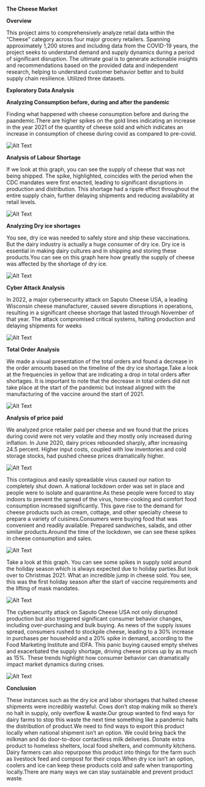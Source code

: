 **The Cheese Market**

**Overview**

This project aims to comprehensively analyze retail data within the “Cheese” category across four major grocery retailers. Spanning approximately 1,200 stores and including data from the COVID-19 years, the project seeks to understand demand and supply dynamics during a period of significant disruption. The ultimate goal is to generate actionable insights and recommendations based on the provided data and independent research, helping to understand customer behavior better and to build supply chain resilience. Utilized three datasets.

**Exploratory Data Analysis**

**Analyzing Consumption before, during and after the pandemic**

Finding what happened with cheese consumption before and during the paandemic.There are higher spikes on the gold lines indicating an increase in the year 2021 of  the quantity of cheese sold and which indicates an increase in consumption of cheese during covid as compared to pre-covid.


![Alt Text](https://github.com/Thokozile23/William-and-Mary-Portfolio/blob/8f4e89bc82b1d375b452aa276ccc705c8a89edc6/CTBA%20Project/pic1.png)

**Analysis of Labour Shortage**

If we look at this graph, you can see the supply of cheese that was not being shipped. The spike, highlighted, coincides with the period when the CDC mandates were first enacted, leading to significant disruptions in production and distribution. This shortage had a ripple effect throughout the entire supply chain, further delaying shipments and reducing availability at retail levels.

![Alt Text](https://github.com/Thokozile23/William-and-Mary-Portfolio/blob/f1848033baaafc24239ce89bd7aa8c065507c780/CTBA%20Project/photo1.png)

**Analyzing Dry ice shortages**

You see, dry ice was needed to safely store and ship these vaccinations. But the dairy industry is actually a huge consumer of dry ice. Dry ice is essential in making dairy cultures and in shipping and storing these products.You can see on this graph here how greatly the supply of cheese was affected by the shortage of dry ice.

![Alt Text](https://github.com/Thokozile23/William-and-Mary-Portfolio/blob/b44fb986f7f7a86aea399199ed94073c600fd5b5/CTBA%20Project/photo2.png)

**Cyber Attack Analysis**

In 2022, a major cybersecurity attack on Saputo Cheese USA, a leading Wisconsin cheese manufacturer, caused severe disruptions in operations, resulting in a significant cheese shortage that lasted through November of that year. The attack compromised critical systems, halting production and delaying shipments for weeks

![Alt Text](https://github.com/Thokozile23/William-and-Mary-Portfolio/blob/917fb5e376907fe4ce7e16df74795aa4126b8134/CTBA%20Project/photo3.png)

**Total Order Analysis**

We made a visual presentation of the total orders and found a decrease in the order amounts based on the timeline of the dry ice shortage.Take a look at  the frequencies in yellow that are  indicating a drop in total orders after shortages. It is important to note that the decrease in total orders did  not take place at the start of the pandemic but instead aligned with the manufacturing of the vaccine around the start of 2021.   

![Alt Text](https://github.com/Thokozile23/William-and-Mary-Portfolio/blob/44718d69ccc54b9ed4b6f365ae71e11ee3ddb73a/CTBA%20Project/photo4.png)

**Analysis of price paid**

We analyzed price retailer paid per cheese  and we found that the prices during covid were not very volatile and they mostly only increased during inflation. In June 2020, dairy prices rebounded sharply, after increasing 24.5 percent. Higher input costs, coupled with low inventories and cold storage stocks, had pushed cheese prices dramatically higher. 

![Alt Text](https://github.com/Thokozile23/William-and-Mary-Portfolio/blob/a26351c01afa2a28ceea35ec5a0903ca482d7499/CTBA%20Project/photo5.png)


This contagious and easily spreadable virus caused our nation to completely shut down. A national lockdown order was set in place and people were to isolate and quarantine.As these people were forced to stay indoors to prevent the spread of the virus, home-cooking and comfort food consumption increased significantly. 
This gave rise to the demand for cheese products such as cream, cottage, and other specialty cheese to prepare a variety of cuisines.Consumers were buying food that was convenient and readily available. Prepared sandwiches, salads, and other similar products.Around the time of the lockdown, we can see these spikes in cheese consumption and sales.


![Alt Text](https://github.com/Thokozile23/William-and-Mary-Portfolio/blob/bbf945046f37a24d22ae878718d35faf130a55c8/CTBA%20Project/pic7.png)

Take a look at this graph. You can see some spikes in supply sold around the holiday season which is always expected due to holiday parties.But look over to Christmas 2021. What an incredible jump in cheese sold. You see, this was the first holiday season after the start of vaccine requirements and the lifting of mask mandates.

![Alt Text](https://github.com/Thokozile23/William-and-Mary-Portfolio/blob/4aa6579a4ebe2dab3475a61ee8f8e3b2977fdbcb/CTBA%20Project/pic8.png)

The cybersecurity attack on Saputo Cheese USA not only disrupted production but also triggered significant consumer behavior changes, including over-purchasing and bulk buying. As news of the supply issues spread, consumers rushed to stockpile cheese, leading to a 30% increase in purchases per household and a 20% spike in demand, according to the Food Marketing Institute and IDFA. This panic buying caused empty shelves and exacerbated the supply shortage, driving cheese prices up by as much as 15%. These trends highlight how consumer behavior can dramatically impact market dynamics during crises.

![Alt Text](https://github.com/Thokozile23/William-and-Mary-Portfolio/blob/cbfe274631ee37149216375b5d1eab42868ea689/CTBA%20Project/pic9.png)

**Conclusion**

These instances such as the dry ice and labor shortages that halted cheese shipments were incredibly wasteful.
Cows don’t stop making milk so there’s no halt in supply, only overflow & waste.Our group wanted to find ways for dairy farms to stop this waste the next time something like a pandemic halts the distribution of product.We need to find ways to export this product locally when national shipment isn’t an option.
We could bring back the milkman and do door-to-door contactless milk deliveries. Donate extra product to homeless shelters, local food shelters, and community kitchens. Dairy farmers can also repurpose this product into things for the farm such as livestock feed and compost for their crops.When dry ice isn’t an option, coolers and ice can keep these products cold and safe when transporting locally.There are many ways we can stay sustainable and prevent product waste.










